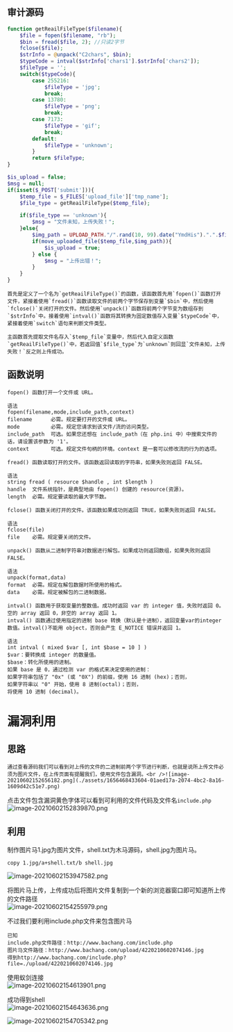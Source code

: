 
## 审计源码
```php
function getReailFileType($filename){
    $file = fopen($filename, "rb");
    $bin = fread($file, 2); //只读2字节
    fclose($file);
    $strInfo = @unpack("C2chars", $bin);    
    $typeCode = intval($strInfo['chars1'].$strInfo['chars2']);    
    $fileType = '';    
    switch($typeCode){      
        case 255216:            
            $fileType = 'jpg';
            break;
        case 13780:            
            $fileType = 'png';
            break;        
        case 7173:            
            $fileType = 'gif';
            break;
        default:            
            $fileType = 'unknown';
        }    
        return $fileType;
}

$is_upload = false;
$msg = null;
if(isset($_POST['submit'])){
    $temp_file = $_FILES['upload_file']['tmp_name'];
    $file_type = getReailFileType($temp_file);

    if($file_type == 'unknown'){
        $msg = "文件未知，上传失败！";
    }else{
        $img_path = UPLOAD_PATH."/".rand(10, 99).date("YmdHis").".".$file_type;
        if(move_uploaded_file($temp_file,$img_path)){
            $is_upload = true;
        } else {
            $msg = "上传出错！";
        }
    }
}
```

	首先是定义了一个名为`getReailFileType()`的函数，该函数首先用`fopen()`函数打开文件，紧接着使用`fread()`函数读取文件的前两个字节保存到变量`$bin`中，然后使用`fclose()`关闭打开的文件。然后使用`unpack()`函数将前两个字节变为数组存到`$strInfo`中。接着使用`intval()`函数将其转换为固定数值存入变量`$typeCode`中，紧接着使用`switch`语句来判断文件类型。

	主函数首先提取文件名存入`$temp_file`变量中，然后代入自定义函数`getReailFileType()`中，若返回值`$file_type`为`unknown`则回显`文件未知，上传失败！`反之则上传成功。


## 函数说明
```
fopen() 函数打开一个文件或 URL。

语法
fopen(filename,mode,include_path,context)
filename	  必需。规定要打开的文件或 URL。
mode	      必需。规定您请求到该文件/流的访问类型。
include_path  可选。如果您还想在 include_path（在 php.ini 中）中搜索文件的话，请设置该参数为 '1'。
context	      可选。规定文件句柄的环境。context 是一套可以修改流的行为的选项。
```

```
fread() 函数读取打开的文件。该函数返回读取的字符串，如果失败则返回 FALSE。

语法
string fread ( resource $handle , int $length )
handle	文件系统指针，是典型地由 fopen() 创建的 resource(资源)。
length	必需。规定要读取的最大字节数。
```

```
fclose() 函数关闭打开的文件。该函数如果成功则返回 TRUE，如果失败则返回 FALSE。

语法
fclose(file)
file	必需。规定要关闭的文件。
```

```
unpack() 函数从二进制字符串对数据进行解包。如果成功则返回数组，如果失败则返回 FALSE。

语法
unpack(format,data)
format	必需。规定在解包数据时所使用的格式。
data	必需。规定被解包的二进制数据。
```

```
intval() 函数用于获取变量的整数值。成功时返回 var 的 integer 值，失败时返回 0。 空的 array 返回 0，非空的 array 返回 1。
intval() 函数通过使用指定的进制 base 转换（默认是十进制），返回变量var的integer数值。intval()不能用 object，否则会产生 E_NOTICE 错误并返回 1。

语法
int intval ( mixed $var [, int $base = 10 ] )
$var：要转换成 integer 的数量值。
$base：转化所使用的进制。
如果 base 是 0，通过检测 var 的格式来决定使用的进制：
如果字符串包括了 "0x" (或 "0X") 的前缀，使用 16 进制 (hex)；否则，
如果字符串以 "0" 开始，使用 8 进制(octal)；否则，
将使用 10 进制 (decimal)。
```


# 漏洞利用

## 思路
	通过查看源码我们可以看到对上传的文件的二进制前两个字节进行判断，也就是说所上传文件必须为图片文件，在上传页面有提醒我们，使用文件包含漏洞。<br />![image-20210602152656182.png](./assets/1656468433604-01aed17a-2074-4bc2-8a16-1609d42c51e7.png)

点击文件包含漏洞黄色字体可以看到可利用的文件代码及文件名`include.php`<br />![image-20210602152839870.png](./assets/1656468437719-a1844a8f-dc1d-4697-896d-1eef4dc3cd2d.png)


## 利用

制作图片马1.jpg为图片文件，shell.txt为木马源码，shell.jpg为图片马。

```
copy 1.jpg/a+shell.txt/b shell.jpg
```

![image-20210602153947582.png](./assets/1656468443582-4c50267b-4968-49a9-8c9f-c77c45ce7b20.png)

将图片马上传，上传成功后将图片文件复制到一个新的浏览器窗口即可知道所上传的文件路径<br />![image-20210602154255979.png](./assets/1656468447948-9d64319f-e794-4d28-9823-68a24759261d.png)

不过我们要利用include.php文件来包含图片马

```
已知
include.php文件路径：http://www.bachang.com/include.php
图片马文件路径：http://www.bachang.com/upload/4220210602074146.jpg
得到http://www.bachang.com/include.php?file=./upload/4220210602074146.jpg
```

使用蚁剑连接<br />![image-20210602154613901.png](./assets/1656468451911-2b8fa1f5-23bc-4193-bf9a-ed6cf34481ec.png)

成功得到shell<br />![image-20210602154643636.png](./assets/1656468456949-e84a7b37-2169-4202-8bdc-cd3e273ba855.png)

![image-20210602154705342.png](./assets/1656468461735-6c982930-0860-4fe1-9e8a-a7de10dfe757.png)

